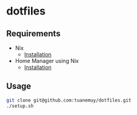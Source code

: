 # dotfiles

## Requirements

- Nix
  - [Installation](https://zero-to-nix.com/start/install/)
- Home Manager using Nix
  - [Installation](https://nix-community.github.io/home-manager/index.xhtml#ch-installation)

## Usage

```sh
git clone git@github.com:tuanemuy/dotfiles.git
./setup.sh
```
